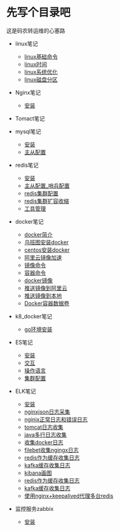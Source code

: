 # 先写个目录吧

这是码农转运维的心塞路

* linux笔记

  * [linux基础命令](linux/commond.md)
  * [linux时间](linux/time_synchronism.md)
  * [linux系统优化](linux/majorzation.md)
  * [linux磁盘分区](linux/Disk_partition.md)
* Nginx笔记
  
    * [安装](nginx/install.md)
* Tomact笔记
* mysql笔记
  * [安装](mysql/install.md)
  * [主从配置](mysql/MySQL_Replication.md)
* redis笔记
  * [安装](redis/安装.md)
  * [主从配置_哨兵配置](redis/主从配置_哨兵.md)
  * [redis集群配置](redis/集群.md)
  * [redis集群扩容收缩](redis/集群扩容收缩.md)
  * [工具管理](redis/工具管理.md)
* docker笔记

  * [docker简介](cloud_learn/docker_introduce.md)
  * [乌班图安装docker](cloud_learn/docker_install_on_ubuntu.md)
  * [centos安装docker](cloud_learn/docker_install_on_centos.md)
  * [阿里云镜像加速](cloud_learn/aliyun_images_speed_up.md)
  * [镜像命令](cloud_learn/docker_commond_images.md)
  * [容器命令](cloud_learn/docker_commond_containers.md)
  * [docker镜像](cloud_learn/docker_images.md)
  * [推送镜像到阿里云](cloud_learn/docker_push_aliyun.md)
  * [推送镜像到本地](cloud_learn/docker_push_local.md)
  * [Docker容器数据卷](cloud_learn/docker_valumes.md)

* k8_docker笔记
    * [go环境安装](cloud_learn/go_install.md)
* ES笔记
  * [安装](es/install.md)
  * [交互](es/head插件交互.md)
  * [操作语言](es/dml.md)
  * [集群配置](es/集群.md)
* ELK笔记
    * [安装](elk/安装.md)
    * [nginxjson日志采集](elk/nginx_log_json.md)
    * [nginix正常日志和错误日志](elk/nginx_success_error_log.md)
    * [tomcat日志收集](elk/tomcat_log_cat.md)
    * [java多行日志收集](elk/java_log.md)  
    * [收集docker日志](elk/docker_log.md)
    * [filebet收集ngingx日志](elk/filebeat_modules_get_ngingx_simple_log.md)
    * [redis作为缓存收集日志](elk/redis_cat_log.md)
    * [kafka缓存收集日志](elk/kafka缓存收集日志.md)
    * [kibana画图](elk/kibana_draw_dashboard.md)
    * [redis作为缓存收集日志](elk/redis_cat_log.md)
    * [kafka缓存收集日志](elk/kafka缓存收集日志.md)
    * [使用nginx+keepalived代理多台redis](elk/nginx_keepalived_redis.md)
* 监控服务zabbix
  
  * [安装](zabbix/install.md)
